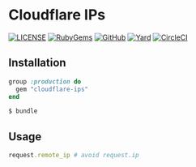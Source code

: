 # Cloudflare IPs

[![LICENSE](https://img.shields.io/badge/license-MIT-blue.svg)](https://github.com/ksylvest/cloudflare-ips/blob/main/LICENSE)
[![RubyGems](https://img.shields.io/gem/v/cloudflare-ips)](https://rubygems.org/gems/cloudflare-ips)
[![GitHub](https://img.shields.io/badge/github-repo-blue.svg)](https://github.com/ksylvest/cloudflare-ips)
[![Yard](https://img.shields.io/badge/docs-site-blue.svg)](https://cloudflare-ips.ksylvest.com)
[![CircleCI](https://img.shields.io/circleci/build/github/ksylvest/cloudflare-ips)](https://circleci.com/gh/ksylvest/cloudflare-ips)

## Installation

```ruby
group :production do
  gem "cloudflare-ips"
end
```

```bash
$ bundle
```

## Usage

```ruby
request.remote_ip # avoid request.ip
```
